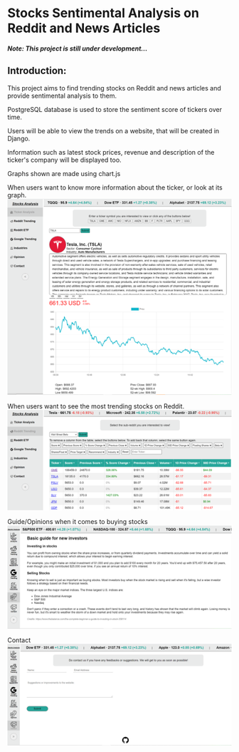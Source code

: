 # Stocks Sentimental Analysis on Reddit and News Articles

##### Note: This project is still under development...

## Introduction:
This project aims to find trending stocks on Reddit and news articles and provide sentimental analysis to them.

PostgreSQL database is used to store the sentiment score of tickers over time.

Users will be able to view the trends on a website, that will be created in Django.

Information such as latest stock prices, revenue and description of the ticker's company will be displayed too.

Graphs shown are made using chart.js


When users want to know more information about the ticker, or look at its graph.
![Ticker Information](src/images/ticker_information.png)


When users want to see the most trending stocks on Reddit.
![Reddit Trending Table](src/images/reddit_trending.png)

Guide/Opinions when it comes to buying stocks
![Guide/Opinions](src/images/opinions.png)

Contact
![Contact](src/images/contact.png)